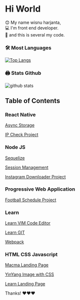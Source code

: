 # Hi World

😊 My name wisnu harjanta, \
💻 I'm front end developer.\
🔑 and this is several my code.

### 🛠 Most Languages

[![Top Langs](https://github-readme-stats.vercel.app/api/top-langs/?username=hwisnu222&layout=compact)](https://github.com/anuraghazra/github-readme-stats)

### 🖨 Stats Github

![github stats](https://github-readme-stats.vercel.app/api?username=hwisnu222&show_icons=true&theme=gruvbox)


## Table of Contents

### React Native

[Async Storage](https://github.com/hwisnu222/AsyncStorage-React-Native)

[IP Check Project](https://github.com/hwisnu222/IP-Check-react-native)


### Node JS

[Sequelize](https://github.com/hwisnu222/Sequelize-NodeJS)

[Session Management](https://github.com/hwisnu222/session-management-nodejs)

[Instagram Downloader Project](https://github.com/hwisnu222/Instagram-Downloader)



### Progressive Web Application

[Football Schedule Project](https://github.com/hwisnu222/Instagram-Downloader)

### Learn

[Learn VIM Code Editor](https://github.com/hwisnu222/Learn-Vim-Belajar-Vim)

[Learn GIT ](https://github.com/hwisnu222/belajar-git)

[Webpack](https://github.com/hwisnu222/webpack)

### HTML CSS Javascript

[Macma Landing Page](https://github.com/hwisnu222/Macma_Landingpage)

[YinYang Image with CSS](https://github.com/hwisnu222/CSS-image)

[Learn Landing Page](https://github.com/hwisnu222/Landing-Page)




Thanks! ❤❤❤
